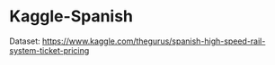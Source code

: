 # Kaggle-Spanish
Dataset:
https://www.kaggle.com/thegurus/spanish-high-speed-rail-system-ticket-pricing
